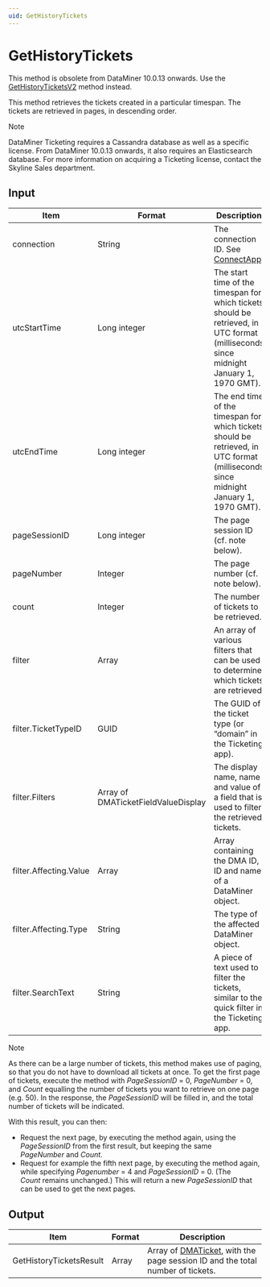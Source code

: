 ```yaml
---
uid: GetHistoryTickets
---
```


# GetHistoryTickets

This method is obsolete from DataMiner 10.0.13 onwards. Use the [GetHistoryTicketsV2](xref:GetHistoryTicketsV2) method instead.

This method retrieves the tickets created in a particular timespan. The tickets are retrieved in pages, in descending order.

> [!NOTE]
> DataMiner Ticketing requires a Cassandra database as well as a specific license. From DataMiner 10.0.13 onwards, it also requires an Elasticsearch database. For more information on acquiring a Ticketing license, contact the Skyline Sales department.

## Input

| Item | Format | Description |
|--|--|--|
| connection | String | The connection ID. See [ConnectApp](xref:ConnectApp). |
| utcStartTime | Long integer | The start time of the timespan for which tickets should be retrieved, in UTC format (milliseconds since midnight January 1, 1970 GMT). |
| utcEndTime | Long integer | The end time of the timespan for which tickets should be retrieved, in UTC format (milliseconds since midnight January 1, 1970 GMT). |
| pageSessionID | Long integer | The page session ID (cf. note below). |
| pageNumber | Integer | The page number (cf. note below). |
| count | Integer | The number of tickets to be retrieved. |
| filter | Array | An array of various filters that can be used to determine which tickets are retrieved. |
| filter.TicketTypeID | GUID | The GUID of the ticket type (or “domain” in the Ticketing app). |
| filter.Filters | Array of DMATicketFieldValueDisplay | The display name, name and value of a field that is used to filter the retrieved tickets. |
| filter.Affecting.Value | Array | Array containing the DMA ID, ID and name of a DataMiner object. |
| filter.Affecting.Type | String | The type of the affected DataMiner object. |
| filter.SearchText | String | A piece of text used to filter the tickets, similar to the quick filter in the Ticketing app. |

> [!NOTE]
> As there can be a large number of tickets, this method makes use of paging, so that you do not have to download all tickets at once. To get the first page of tickets, execute the method with *PageSessionID* = 0, *PageNumber* = 0, and *Count* equalling the number of tickets you want to retrieve on one page (e.g. 50). In the response, the *PageSessionID* will be filled in, and the total number of tickets will be indicated.
>
> With this result, you can then:
>
> - Request the next page, by executing the method again, using the *PageSessionID* from the first result, but keeping the same *PageNumber* and *Count*.
> - Request for example the fifth next page, by executing the method again, while specifying *Pagenumber* = 4 and *PageSessionID* = 0. (The *Count* remains unchanged.) This will return a new *PageSessionID* that can be used to get the next pages.

## Output

| Item | Format | Description |
|--|--|--|
| GetHistoryTicketsResult | Array | Array of [DMATicket](xref:DMATicket), with the page session ID and the total number of tickets. |
